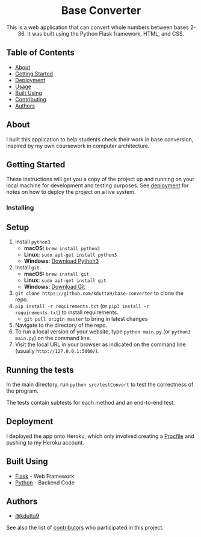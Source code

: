 <h1 align="center">Base Converter</h1>

<p align="center"> 
This is a web application that can convert whole numbers between bases 2-36. 
It was built using the Python Flask framework, HTML, and CSS.
    <br> 
</p>

## Table of Contents
- [About](#about)
- [Getting Started](#getting_started)
- [Deployment](#deployment)
- [Usage](#usage)
- [Built Using](#built_using)
- [Contributing](./CONTRIBUTING.md)
- [Authors](#authors)

## About <a name = "about"></a>
I built this application to help students check their work in base conversion, inspired by my own coursework in computer architecture.

## Getting Started <a name = "getting_started"></a>
These instructions will get you a copy of the project up and running on your local machine for development and testing purposes. See [deployment](#deployment) for notes on how to deploy the project on a live system.

### Installing
## Setup
1. Install `python3`.
    * **macOS:** `brew install python3`
    * **Linux:** `sudo apt-get install python3`
	* **Windows:** [Download Python3](https://www.python.org/downloads/windows/)
2. Install `git`.
    * **macOS:** `brew install git`
    * **Linux:** `sudo apt-get install git`
	* **Windows:** [Download Git](https://git-scm.com/download/win)
3. `git clone https://github.com/kdutta9/base-converter` to clone the repo.
4. `pip install -r requirements.txt` (or `pip3 install -r requirements.txt`) to install requirements.
	* `git pull origin master` to bring in latest changes
5. Navigate to the directory of the repo.
6. To run a local version of your website, type `python main.py` (or `python3 main.py`) on the command line.
7. Visit the local URL in your browser as indicated on the command line (usually `http://127.0.0.1:5000/`).

## Running the tests <a name = "tests"></a>
In the main directory, run `python src/testConvert` to test the correctness of the program.

The tests contain subtests for each method and an end-to-end test.


## Deployment <a name = "deployment"></a>
I deployed the app onto Heroku, which only involved creating a [Procfile](./Procfile) and pushing to my Heroku account.

## Built Using <a name = "built_using"></a>
- [Flask](https://palletsprojects.com/p/flask/) - Web Framework
- [Python](https://www.python.org/) - Backend Code

## Authors <a name = "authors"></a>
- [@kdutta9](https://github.com/kdutta9)

See also the list of [contributors](https://github.com/kdutta9/base-converter/contributors) who participated in this project.
